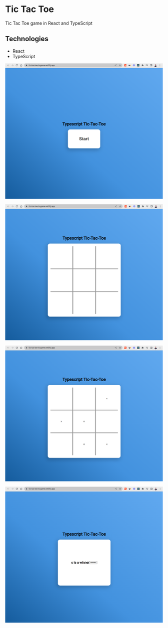 # Tic Tac Toe

Tic Tac Toe game in React and TypeScript

## Technologies

- React
- TypeScript

[![Tic Tac Toe](assets/tictactoe.png)](https://tic-tac-toe-ts-game.netlify.app/)

[![Tic Tac Toe](assets/tictactoe1.png)](https://tic-tac-toe-ts-game.netlify.app/)

[![Tic Tac Toe](assets/tictactoe2.png)](https://tic-tac-toe-ts-game.netlify.app/)

[![Tic Tac Toe](assets/tictactoe3.png)](https://tic-tac-toe-ts-game.netlify.app/)
